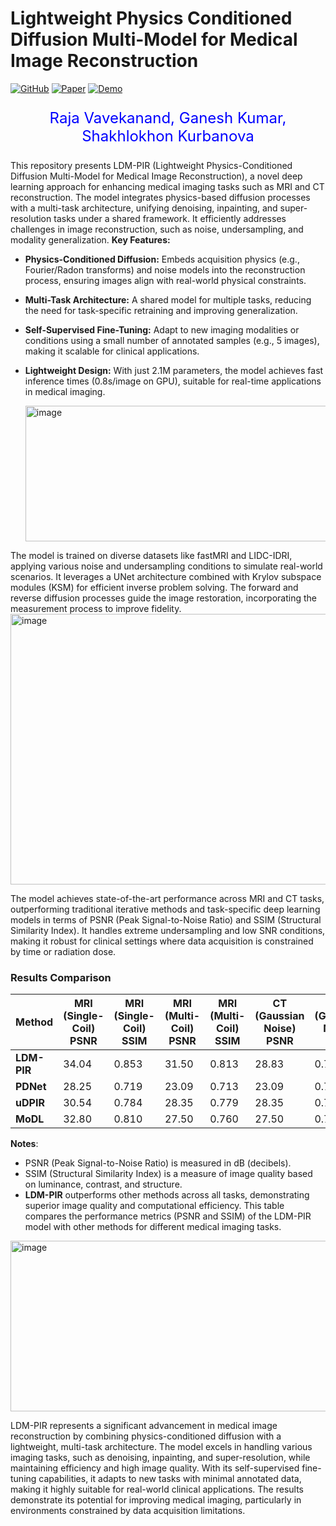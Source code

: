 # Lightweight Physics Conditioned Diffusion Multi-Model for Medical Image Reconstruction

[![GitHub](https://img.shields.io/badge/GitHub-Code-blue?logo=github)](https://github.com/rajavavek/LDM-PIR-Medical-Image-Reconstruction)  [![Paper](https://img.shields.io/badge/Paper-DOI:10.53388/BMEC2026012-red?logo=read-the-docs)](https://doi.org/10.53388/BMEC2026012)  [![Demo](https://img.shields.io/badge/Demo-LDM--PIR-grey)](https://colab.research.google.com/drive/1EMqx8C7PeRID5q0EKlBAnHPbmRf1Jsjx?usp=sharing)





<p align="center" style="color:blue; font-size:24px;">
   Raja Vavekanand, Ganesh Kumar, Shakhlokhon Kurbanova
</p>

This repository presents LDM-PIR (Lightweight Physics-Conditioned Diffusion Multi-Model for Medical Image Reconstruction), a novel deep learning approach for enhancing medical imaging tasks such as MRI and CT reconstruction. The model integrates physics-based diffusion processes with a multi-task architecture, unifying denoising, inpainting, and super-resolution tasks under a shared framework. It efficiently addresses challenges in image reconstruction, such as noise, undersampling, and modality generalization.
**Key Features:**
- **Physics-Conditioned Diffusion:** Embeds acquisition physics (e.g., Fourier/Radon transforms) and noise models into the reconstruction process, ensuring images align with real-world physical constraints.
- **Multi-Task Architecture:** A shared model for multiple tasks, reducing the need for task-specific retraining and improving generalization.
- **Self-Supervised Fine-Tuning:** Adapt to new imaging modalities or conditions using a small number of annotated samples (e.g., 5 images), making it scalable for clinical applications.
- **Lightweight Design:** With just 2.1M parameters, the model achieves fast inference times (0.8s/image on GPU), suitable for real-time applications in medical imaging.

  <img width="560" height="217" alt="image" src="https://github.com/user-attachments/assets/63c5c26d-873c-4ad8-a291-c197585bb96f" />
  
The model is trained on diverse datasets like fastMRI and LIDC-IDRI, applying various noise and undersampling conditions to simulate real-world scenarios. It leverages a UNet architecture combined with Krylov subspace modules (KSM) for efficient inverse problem solving. The forward and reverse diffusion processes guide the image restoration, incorporating the measurement process to improve fidelity.
<img width="806" height="433" alt="image" src="https://github.com/user-attachments/assets/e41168b8-397e-4b9b-b378-712f1428fc3d" />

The model achieves state-of-the-art performance across MRI and CT tasks, outperforming traditional iterative methods and task-specific deep learning models in terms of PSNR (Peak Signal-to-Noise Ratio) and SSIM (Structural Similarity Index). It handles extreme undersampling and low SNR conditions, making it robust for clinical settings where data acquisition is constrained by time or radiation dose.
### Results Comparison

| Method           | MRI (Single-Coil) PSNR | MRI (Single-Coil) SSIM | MRI (Multi-Coil) PSNR | MRI (Multi-Coil) SSIM | CT (Gaussian Noise) PSNR | CT (Gaussian Noise) SSIM | CT (Poisson Noise) PSNR | CT (Poisson Noise) SSIM |
|------------------|------------------------|------------------------|-----------------------|-----------------------|--------------------------|--------------------------|-------------------------|--------------------------|
| **LDM-PIR**      | 34.04                  | 0.853                  | 31.50                 | 0.813                 | 28.83                    | 0.798                    | 28.83                   | 0.798                    |
| **PDNet**        | 28.25                  | 0.719                  | 23.09                 | 0.713                 | 23.09                    | 0.713                    | 13.20                   | 0.357                    |
| **uDPIR**        | 30.54                  | 0.784                  | 28.35                 | 0.779                 | 28.35                    | 0.779                    | 28.35                   | 0.779                    |
| **MoDL**         | 32.80                  | 0.810                  | 27.50                 | 0.760                 | 27.50                    | 0.770                    | 26.50                   | 0.730                    |

**Notes**:
- PSNR (Peak Signal-to-Noise Ratio) is measured in dB (decibels).
- SSIM (Structural Similarity Index) is a measure of image quality based on luminance, contrast, and structure.
- **LDM-PIR** outperforms other methods across all tasks, demonstrating superior image quality and computational efficiency.
This table compares the performance metrics (PSNR and SSIM) of the LDM-PIR model with other methods for different medical imaging tasks.

<img width="906" height="273" alt="image" src="https://github.com/user-attachments/assets/244f5d2e-492b-4875-a887-93a14ca767eb" />

LDM-PIR represents a significant advancement in medical image reconstruction by combining physics-conditioned diffusion with a lightweight, multi-task architecture. The model excels in handling various imaging tasks, such as denoising, inpainting, and super-resolution, while maintaining efficiency and high image quality. With its self-supervised fine-tuning capabilities, it adapts to new tasks with minimal annotated data, making it highly suitable for real-world clinical applications. The results demonstrate its potential for improving medical imaging, particularly in environments constrained by data acquisition limitations.

